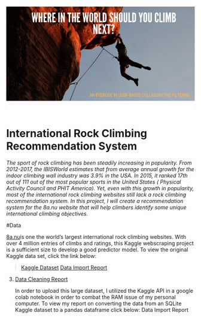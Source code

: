 ![cover_photo](./6_README_files/cover_photo.png)
# International Rock Climbing Recommendation System

*The sport of rock climbing has been steadily increasing in popularity. From 2012-2017, the IBISWorld estimates that from average annual growth for the indoor climbing wall industry was 3.9% in the USA.  In 2015, it ranked 17th out of 111 out of the most popular sports in the United States ( Physical Activity Council and PHIT America). Yet, even with this growth in popularity, most of the international rock climbing websites still lack a rock climbing recommendation system. In this project, I will create a recommendation system for the 8a.nu website that will help climbers identify some unique international climbing objectives.*

#Data

[8a.nu](https://www.8a.nu/)is one the world’s largest international rock climbing websites. With over 4 million entries of climbs and ratings, this Kaggle webscraping project is a sufficient size to develop a good predictor model. To view the original Kaggle data set, click the link below:

> [Kaggle Dataset](https://www.kaggle.com/dcohen21/8anu-climbing-logbook)
> [Data Import Report](hhttps://drive.google.com/open?id=1S4io5Nvz0lcnri_Lz9Mpa_TwLNeoSzGb)



3. [Data Cleaning Report](https://drive.google.com/open?id=195wcooDtT2XhfpRXREWmLovm8XZPNymy)

	In order to upload this large dataset, I utilized the Kaggle API in a google colab notebook in order to combat the RAM issue of my personal computer. To view my report on converting the data from an SQLite Kaggle dataset to a pandas dataframe click below:
	Data Import Report

